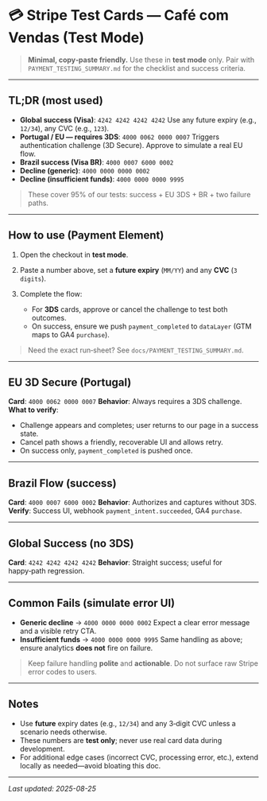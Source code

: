 # 💳 Stripe Test Cards — Café com Vendas (Test Mode)

> **Minimal, copy‑paste friendly.** Use these in **test mode** only. Pair with `PAYMENT_TESTING_SUMMARY.md` for the checklist and success criteria.

---

## TL;DR (most used)

* **Global success (Visa)**: `4242 4242 4242 4242`
  Use any future expiry (e.g., `12/34`), any CVC (e.g., `123`).
* **Portugal / EU — requires 3DS**: `4000 0062 0000 0007`
  Triggers authentication challenge (3D Secure). Approve to simulate a real EU flow.
* **Brazil success (Visa BR)**: `4000 0007 6000 0002`
* **Decline (generic)**: `4000 0000 0000 0002`
* **Decline (insufficient funds)**: `4000 0000 0000 9995`

> These cover 95% of our tests: success + EU 3DS + BR + two failure paths.

---

## How to use (Payment Element)

1. Open the checkout in **test mode**.
2. Paste a number above, set a **future expiry** (`MM/YY`) and any **CVC** (`3 digits`).
3. Complete the flow:

   * For **3DS** cards, approve or cancel the challenge to test both outcomes.
   * On success, ensure we push `payment_completed` to `dataLayer` (GTM maps to GA4 `purchase`).

> Need the exact run‑sheet? See `docs/PAYMENT_TESTING_SUMMARY.md`.

---

## EU 3D Secure (Portugal)

**Card**: `4000 0062 0000 0007`
**Behavior**: Always requires a 3DS challenge.
**What to verify**:

* Challenge appears and completes; user returns to our page in a success state.
* Cancel path shows a friendly, recoverable UI and allows retry.
* On success only, `payment_completed` is pushed once.

---

## Brazil Flow (success)

**Card**: `4000 0007 6000 0002`
**Behavior**: Authorizes and captures without 3DS.
**Verify**: Success UI, webhook `payment_intent.succeeded`, GA4 `purchase`.

---

## Global Success (no 3DS)

**Card**: `4242 4242 4242 4242`
**Behavior**: Straight success; useful for happy‑path regression.

---

## Common Fails (simulate error UI)

* **Generic decline** → `4000 0000 0000 0002`
  Expect a clear error message and a visible retry CTA.
* **Insufficient funds** → `4000 0000 0000 9995`
  Same handling as above; ensure analytics **does not** fire on failure.

> Keep failure handling **polite** and **actionable**. Do not surface raw Stripe error codes to users.

---

## Notes

* Use **future** expiry dates (e.g., `12/34`) and any 3‑digit CVC unless a scenario needs otherwise.
* These numbers are **test only**; never use real card data during development.
* For additional edge cases (incorrect CVC, processing error, etc.), extend locally as needed—avoid bloating this doc.

---

*Last updated: 2025-08-25*
